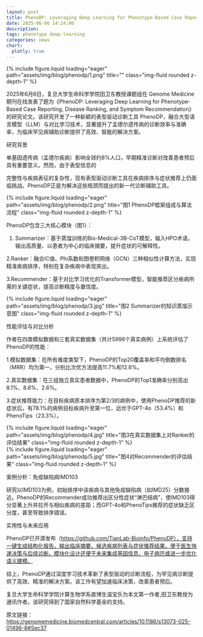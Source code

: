 ```yaml
---
layout: post
title: PhenoDP: Leveraging Deep Learning for Phenotype-Based Case Reporting, Disease Ranking, and Symptom Recommendation
date: 2025-06-06 14:24:00
description: 
tags: phenotype deep-learning
categories: news
chart:
  plotly: true
---
```


<div class="row">
    <div class="col-sm mt-3 mt-md-0">
        {% include figure.liquid loading="eager" path="assets/img/blog/phenodp/1.png" title="" class="img-fluid rounded z-depth-1" %}
    </div>
</div>

2025年6月6日，复旦大学生命科学学院田卫东教授课题组在 Genome Medicine期刊在线发表了题为《PhenoDP: Leveraging Deep Learning for Phenotype-Based Case Reporting, Disease Ranking, and Symptom Recommendation》的研究论文。该研究开发了一种新颖的表型驱动诊断工具 PhenoDP，融合大型语言模型（LLM）与对比学习技术，显著提升了孟德尔遗传病的诊断效率与准确率，为临床罕见病辅助诊断提供了高效、智能的解决方案。

研究背景

单基因遗传病（孟德尔疾病）影响全球约8%人口，早期精准诊断对改善患者预后具有重要意义。然而，由于表型信息的

完整性与疾病表征的复杂性，现有表型驱动诊断工具在疾病排序与症状推荐上仍面临挑战。PhenoDP正是为解决这些瓶颈而提出的新一代诊断辅助工具。

<div class="row">
    <div class="col-sm mt-3 mt-md-0">
        {% include figure.liquid loading="eager" path="assets/img/blog/phenodp/2.png" title="图1 PhenoDP框架组成与算法流程" class="img-fluid rounded z-depth-1" %}
    </div>
</div>

PhenoDP包含三大核心模块（图1）：

1. Summarizer：基于蒸馏训练的Bio-Medical-3B-CoT模型，输入HPO术语，输出高质量、以患者为中心的临床摘要，提升症状的可解释性。

2.Ranker：融合IC值、Phi系数和图卷积网络（GCN）三种相似性计算方法，实现精准疾病排序，特别在复杂疾病中表现突出。

3.Recommender：基于对比学习优化的Transformer模型，智能推荐区分疾病所需的关键症状，提高诊断精度与置信度。

<div class="row">
    <div class="col-sm mt-3 mt-md-0">
        {% include figure.liquid loading="eager" path="assets/img/blog/phenodp/3.jpg" title="图2 Summarizer的知识蒸馏示意图" class="img-fluid rounded z-depth-1" %}
    </div>
</div>




性能评估与对比分析

作者在四类模拟数据和三套真实数据集（共计5996个真实病例）上系统评估了PhenoDP的性能：

1.模拟数据集：在所有难度类型下，PhenoDP的Top20覆盖率和平均倒数排名（MRR）均为第一，分别比次优方法提高11.7%和12.6%。

2.真实数据集：在三组独立真实患者数据中，PhenoDP的Top1准确率分别高出8.1%、8.6%、2.6%。

3.症状推荐能力：在目标疾病原本排序为第2/3的病例中，使用PhenoDP推荐的新症状后，有78.1%的病例目标疾病升至第一位，远优于GPT-4o（53.4%）和PhenoTips（23.3%）。

<div class="row">
    <div class="col-sm mt-3 mt-md-0">
        {% include figure.liquid loading="eager" path="assets/img/blog/phenodp/4.jpg" title="图3在真实数据集上对Ranker的评估结果" class="img-fluid rounded z-depth-1" %}
    </div>
</div>


<div class="row">
    <div class="col-sm mt-3 mt-md-0">
        {% include figure.liquid loading="eager" path="assets/img/blog/phenodp/5.jpg" title="图4对Recommender的评估结果" class="img-fluid rounded z-depth-1" %}
    </div>
</div>


案例分析：免疫缺陷病IMD103

研究以IMD103为例，初始排序中该疾病与其他免疫缺陷病（如IMD25）分数接近。PhenoDP的Recommender成功推荐出区分性症状“淋巴结病”，使IMD103得分显著上升并拉开与相似疾病的差距；而GPT-4o和PhenoTips推荐的症状缺乏区分度，甚至导致排序错误。



实用性与未来应用

PhenoDP已开源发布（https://github.com/TianLab-Bioinfo/PhenoDP），支持一键生成结构化报告，输出临床摘要、候选疾病列表与症状推荐结果，便于医生快速决策与后续诊断。模块化设计还便于未来集成基因信息、电子病历或进一步优化语义建模。

综上，PhenoDP通过深度学习技术革新了表型驱动的诊断流程，为罕见病诊断提供了高效、精准的解决方案。该工作有望加速临床决策，改善患者预后。

复旦大学生命科学学院计算生物学系直博生温宝乐为本文第一作者,田卫东教授为通讯作者。该研究得到了国家自然科学基金的支持。

原文链接：https://genomemedicine.biomedcentral.com/articles/10.1186/s13073-025-01496-8#Sec37

